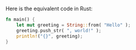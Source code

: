 Here is the equivalent code in Rust:

```rust
fn main() {
    let mut greeting = String::from( "Hello" );
    greeting.push_str( ", world!" );
    println!("{}", greeting);
}
```
